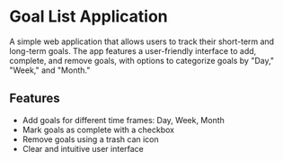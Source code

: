 # Goal List Application

A simple web application that allows users to track their short-term and long-term goals. The app features a user-friendly interface to add, complete, and remove goals, with options to categorize goals by "Day," "Week," and "Month."



## Features

- Add goals for different time frames: Day, Week, Month
- Mark goals as complete with a checkbox
- Remove goals using a trash can icon
- Clear and intuitive user interface
